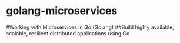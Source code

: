 # golang-microservices

#Working with Microservices in Go (Golang)
##Build highly available, scalable, resilient distributed applications using Go
